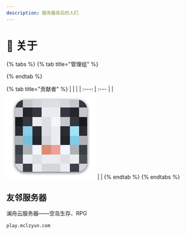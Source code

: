 ```yaml
---
description: 服务器背后的人们
---
```


# 🧻 关于

{% tabs %}
{% tab title="管理组" %}

{% endtab %}

{% tab title="贡献者" %}
|  |  |
| :---: | :--- |
| ![](../.gitbook/assets/imsalze.png) |  |
{% endtab %}
{% endtabs %}

## 友邻服务器

澜舟云服务器——空岛生存、RPG

```text
play.mclzyun.com
```

